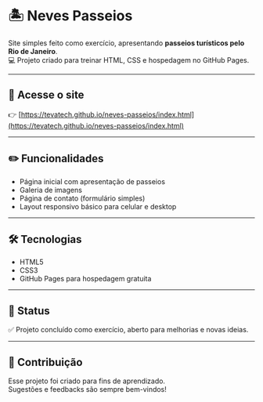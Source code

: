 # 🏝️ Neves Passeios

Site simples feito como exercício, apresentando **passeios turísticos pelo Rio de Janeiro**.  
💻 Projeto criado para treinar HTML, CSS e hospedagem no GitHub Pages.

---

## 🚀 Acesse o site
👉 [https://tevatech.github.io/neves-passeios/index.html](https://tevatech.github.io/neves-passeios/index.html)


---

## ✏️ Funcionalidades
- Página inicial com apresentação de passeios
- Galeria de imagens
- Página de contato (formulário simples)
- Layout responsivo básico para celular e desktop

---

## 🛠 Tecnologias
- HTML5
- CSS3
- GitHub Pages para hospedagem gratuita

---

## 📍 Status
✅ Projeto concluído como exercício, aberto para melhorias e novas ideias.

---

## 🤝 Contribuição
Esse projeto foi criado para fins de aprendizado.  
Sugestões e feedbacks são sempre bem-vindos!  
